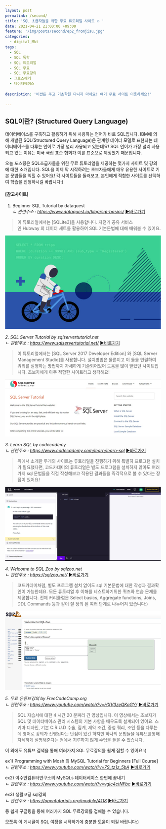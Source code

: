 ```yaml
---
layout: post
permalink: /second/
title: 'SQL 초급자들을 위한 무료 튜토리얼 사이트 🔥 '
date: 2021-04-21 21:00:00 +09:00
feature: '/img/posts/second/ep2_fromjisu.jpg'
categories:
  - digital_Mkt
tags:
  - SQL
  - SQL 독학
  - SQL 튜토리얼
  - SQL 무료
  - SQL 무료강의
  - 그로스해커
  - 데이터베이스

description: '비싼돈 주고 기초학원 다니지 마세요! 여기 무료 사이트 이용하세요!'

---
```


## SQL이란? (Structured Query Language)
데이터베이스를 구축하고 활용하기 위해 사용하는 언어가 바로 SQL입니다. IBM에 의해 개발된 SQL(Structured Query Language)은 관계형 데이터 모델로 표현되는 데이터베이스를 다루는 언어로 가장 널리 사용되고 있는데요! SQL 언어가 가장 널리 사용되고 있는 이유는 미국 국립 표준 협회가 이를 표준으로 제정했기 때문입니다.

오늘 포스팅은 SQL초급자들을 위한 무료 튜토리얼을 제공하는 몇가지 사이트 및 강의에 대한 소개입니다. SQL을 이제 막 시작하려는 초보자들에게 매우 유용한 사이트로 기본 문법들을 익힐 수 있어요!
각 사이트들을 둘러보고, 본인에게 적합한 사이트를 선택하여 학습을 진행하시길 바랍니다:)


#### [참고사이트]<br>

 1. Beginner SQL Tutorial by dataquest<br>
*ㄴ 관련주소  : https://www.dataquest.io/blog/sql-basics/*
[▶바로가기](https://www.dataquest.io/blog/sql-basics/)

>이 튜토리얼에서는 [SQLite3]을 사용합니다. 자전거 공유 서비스 인 Hubway 의 데이터 세트를 활용하여 SQL 기본문법에 대해 배워볼 수 있어요.


 ![dataquest이미지](/img/posts/second/dataquest.jpg)

 *2. SQL Server Tutorial by sqlservertutorial.net <br>*
 *ㄴ 관련주소  : https://www.sqlservertutorial.net/*
[▶바로가기](https://www.sqlservertutorial.net/)

>이 튜토리얼에서는 [SQL Server 2017 Developer Edition] 와 [SQL Server Management Studio]를 사용합니다. 설치방법은 물론이고 이 둘을 연결하여 쿼리를 실행하는 방법까지 자세하게 기술되어있어 도움을 많이 받았던 사이트입니다. 초보자에게 아주 적합한 사이트라고 생각해요!

 ![sqlserver 이미지](/img/posts/second/sqlserver.jpg)

 *3. Learn SQL by codecademy <br>*
 *ㄴ 관련주소  : https://www.codecademy.com/learn/learn-sql*
[▶바로가기](https://www.codecademy.com/learn/learn-sql)

>위에서 소개한 두개의 사이트는 튜토리얼을 진행하기 위해 특별히 프로그램 설치가 필요했다면,  코드카데미의 튜토리얼은 별도 프로그램을 설치하지 않아도 여러가지 sql 문법들을 직접 작성해보고 적용된 결과들을 즉각적으로 볼 수 있다는 장점이 있어요!


 ![codeacademy 이미지](/img/posts/second/codecademy.jpg)

 *4. Welcome to SQL Zoo by sqlzoo.net <br>*
 *ㄴ 관련주소  : https://sqlzoo.net/*
[▶바로가기](https://sqlzoo.net/)

>코드카데미처럼, 별도 프로그램 설치 없이도 sql 기본문법에 대한 작성과 결과확인이 가능한데요.  모든 튜토리얼 후 이해를 테스트하기위한 퀴즈와 연습 문제를 제공합니다. 전체 커리큘럼은 Select basics, Aggregate functions, Joins, DDL Commands 등과 같이 잘 정의 된 여러 단계로 나누어져 있습니다:)


 ![sum](/img/posts/second/sqlzoo.jpg)

 *5. 무료 유튜브강의 by FreeCodeCamp.org <br>*
 *ㄴ 관련주소  : https://www.youtube.com/watch?v=HXV3zeQKqGY/*
[▶바로가기](https://www.youtube.com/watch?v=HXV3zeQKqGY)

>SQL 자습서에 대한  4 시간 20 분짜리 긴 영상입니다. 이 영상에서는 초보자가 SQL 및 데이터베이스 관리 시스템의 기본 사항을 배우도록 설계되어 있어요. 스키마 디자인, 기본 C.R.U.D 수술, 집계, 제약 조건, 중첩 쿼리, 조인 등을 다루는데 영어로 강의가 진행된다는 단점이 있긴 하지만 하나의 문법들을 유튜브를통해 자세하게 설명해준다는 점에서 지루하지 않게 수업을 들을 수 있습니다.


이 외에도 유튜브 검색을 통해 여러가지 SQL 무료강의를 쉽게 접할 수 있어요!:)


ex1) Programming with Mosh 의 MySQL Tutorial for Beginners [Full Course]<br>
*ㄴ 관련주소  : https://www.youtube.com/watch?v=7S_tz1z_5bA*
[▶바로가기](https://www.youtube.com/watch?v=7S_tz1z_5bA)

ex2) 이수안컴퓨터연구소의 MySQLs 데이터베이스 한번에 끝내기<br>
*ㄴ 관련주소  :  https://www.youtube.com/watch?v=vgIc4ctNFbc*
[▶바로가기]( https://www.youtube.com/watch?v=vgIc4ctNFbc)

ex3) 생활코딩 sql강의 <br>
*ㄴ 관련주소  : https://opentutorials.org/module/4118*
[▶바로가기]( https://opentutorials.org/module/4118)

등 쉽게 구글링을 통해 여러가지 SQL 무료강의를 접해볼 수 있습니다.


모쪼록 이 게시글이 SQL 여정을 시작하기에 충분한 도움이 되길 바랍니다:)
